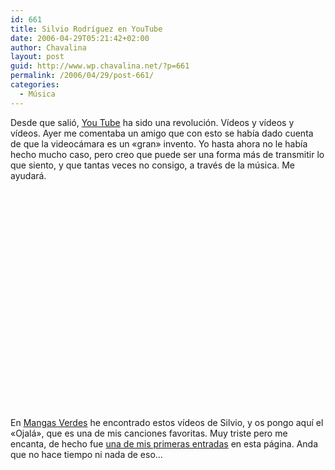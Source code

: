 ```yaml
---
id: 661
title: Silvio Rodríguez en YouTube
date: 2006-04-29T05:21:42+02:00
author: Chavalina
layout: post
guid: http://www.wp.chavalina.net/?p=661
permalink: /2006/04/29/post-661/
categories:
  - Música
---
```

Desde que salió, [You Tube](http://www.youtube.com) ha sido una revolución. Vídeos y vídeos y vídeos. Ayer me comentaba un amigo que con esto se había dado cuenta de que la videocámara es un «gran» invento. Yo hasta ahora no le había hecho mucho caso, pero creo que puede ser una forma más de transmitir lo que siento, y que tantas veces no consigo, a través de la m&uacute;sica. Me ayudará.  

<object width="425" height="350"><param name="movie" value="http://www.youtube.com/v/u80ocuvZxmY"><embed src="http://www.youtube.com/v/u80ocuvZxmY" type="application/x-shockwave-flash" width="425" height="350"></object>

En <a href="http://mangasverdes.es/2006/04/29/silvio-rodriguez-en-youtube/" target="_blank">Mangas Verdes</a> he encontrado estos vídeos de Silvio, y os pongo aquí el «Ojalá», que es una de mis canciones favoritas. Muy triste pero me encanta, de hecho fue <a href="http://chavalina.net/comentar.php?idpost=35" target="_blank">una de mis primeras entradas</a> en esta página. Anda que no hace tiempo ni nada de eso…